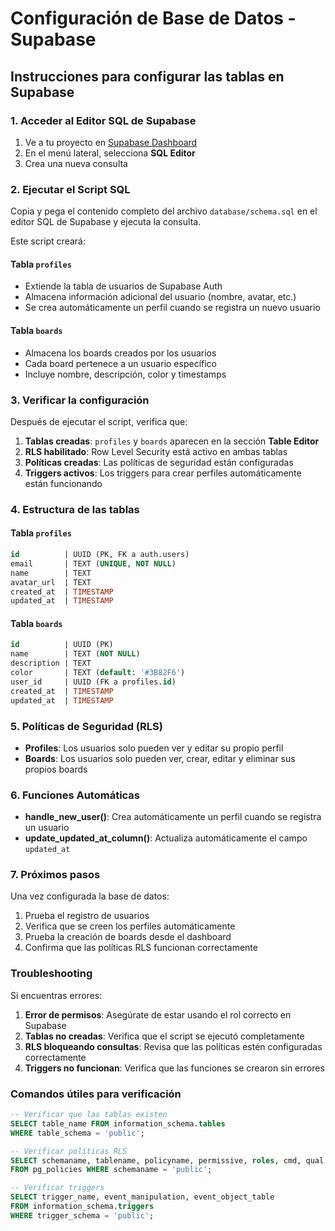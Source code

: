 # Configuración de Base de Datos - Supabase

## Instrucciones para configurar las tablas en Supabase

### 1. Acceder al Editor SQL de Supabase

1. Ve a tu proyecto en [Supabase Dashboard](https://app.supabase.com)
2. En el menú lateral, selecciona **SQL Editor**
3. Crea una nueva consulta

### 2. Ejecutar el Script SQL

Copia y pega el contenido completo del archivo `database/schema.sql` en el editor SQL de Supabase y ejecuta la consulta.

Este script creará:

#### Tabla `profiles`
- Extiende la tabla de usuarios de Supabase Auth
- Almacena información adicional del usuario (nombre, avatar, etc.)
- Se crea automáticamente un perfil cuando se registra un nuevo usuario

#### Tabla `boards`
- Almacena los boards creados por los usuarios
- Cada board pertenece a un usuario específico
- Incluye nombre, descripción, color y timestamps

### 3. Verificar la configuración

Después de ejecutar el script, verifica que:

1. **Tablas creadas**: `profiles` y `boards` aparecen en la sección **Table Editor**
2. **RLS habilitado**: Row Level Security está activo en ambas tablas
3. **Políticas creadas**: Las políticas de seguridad están configuradas
4. **Triggers activos**: Los triggers para crear perfiles automáticamente están funcionando

### 4. Estructura de las tablas

#### Tabla `profiles`
```sql
id          | UUID (PK, FK a auth.users)
email       | TEXT (UNIQUE, NOT NULL)
name        | TEXT
avatar_url  | TEXT
created_at  | TIMESTAMP
updated_at  | TIMESTAMP
```

#### Tabla `boards`
```sql
id          | UUID (PK)
name        | TEXT (NOT NULL)
description | TEXT
color       | TEXT (default: '#3B82F6')
user_id     | UUID (FK a profiles.id)
created_at  | TIMESTAMP
updated_at  | TIMESTAMP
```

### 5. Políticas de Seguridad (RLS)

- **Profiles**: Los usuarios solo pueden ver y editar su propio perfil
- **Boards**: Los usuarios solo pueden ver, crear, editar y eliminar sus propios boards

### 6. Funciones Automáticas

- **handle_new_user()**: Crea automáticamente un perfil cuando se registra un usuario
- **update_updated_at_column()**: Actualiza automáticamente el campo `updated_at`

### 7. Próximos pasos

Una vez configurada la base de datos:

1. Prueba el registro de usuarios
2. Verifica que se creen los perfiles automáticamente
3. Prueba la creación de boards desde el dashboard
4. Confirma que las políticas RLS funcionan correctamente

### Troubleshooting

Si encuentras errores:

1. **Error de permisos**: Asegúrate de estar usando el rol correcto en Supabase
2. **Tablas no creadas**: Verifica que el script se ejecutó completamente
3. **RLS bloqueando consultas**: Revisa que las políticas estén configuradas correctamente
4. **Triggers no funcionan**: Verifica que las funciones se crearon sin errores

### Comandos útiles para verificación

```sql
-- Verificar que las tablas existen
SELECT table_name FROM information_schema.tables 
WHERE table_schema = 'public';

-- Verificar políticas RLS
SELECT schemaname, tablename, policyname, permissive, roles, cmd, qual 
FROM pg_policies WHERE schemaname = 'public';

-- Verificar triggers
SELECT trigger_name, event_manipulation, event_object_table 
FROM information_schema.triggers 
WHERE trigger_schema = 'public';
```